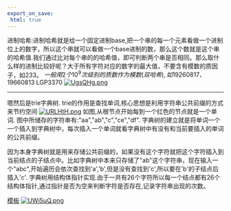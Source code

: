 ```yaml
---
export_on_save:
 html: true
---
```

进制哈希:进制哈希就是给一个固定进制base,把一个串的每一个元素看做一个进制位上的数字，所以这个串就可以看做一个base进制的数，那么这个数就是这个串的哈希值.我们通过比对每个串的的哈希值，即可判断两个串是否相同。那么取什么样的进制比较好呢？大于所有字符对应的数字的最大值，不要含有模数的质因子，如233。
$一般用2个10^9次级别的质数作为模数(双哈希),如19260817、19660813$
LGP3370
[![UgsQHg.png](https://s1.ax1x.com/2020/07/18/UgsQHg.png)](https://imgchr.com/i/UgsQHg)

------------
嗯然后是trie字典树.
trie的作用是查找单词,核心思想是利用字符串公共前缀的方式来节约空间
[![URLHtH.png](https://s1.ax1x.com/2020/07/19/URLHtH.png)](https://imgchr.com/i/URLHtH)
如图,从根节点开始每到一个红色的节点就是一个单词.
图中所储存的字符串有:"aa","ab","c","ce","df".
字典树的建立就是将单词一个一个插入到字典树中，每次插入一个单词就看字典树中有没有和当前要插入的单词的公共前缀。

因为本身字典树就是用来存储公共前缀的，如果没有这个字符就把这个字符插入到当前结点的子结点中。比如字典树中本来只存储了"ab"这个字符串，现在输入一个"abc",开始遍历会依次查找到'a','b',但是没有查找到'c',所以要在'b'的子结点后插入'c'.
字典树用结构体指针实现.由于一共有26个字符所以每一个结点都有26个结构体指针,通过指针是否为空来判断字符是否存在,记录字符串出现的次数。

[模板](http://acm.hdu.edu.cn/showproblem.php?pid=1251)
[![UWi5uQ.png](https://s1.ax1x.com/2020/07/19/UWi5uQ.png)](https://imgchr.com/i/UWi5uQ)